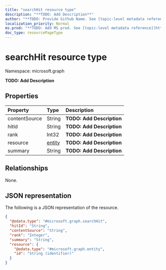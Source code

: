 ```yaml
---
title: "searchHit resource type"
description: "**TODO: Add Description**"
author: "**TODO: Provide Github Name. See [topic-level metadata reference](https://msgo.azurewebsites.net/add/document/guidelines/metadata.html#topic-level-metadata)**"
localization_priority: Normal
ms.prod: "**TODO: Add MS prod. See [topic-level metadata reference](https://msgo.azurewebsites.net/add/document/guidelines/metadata.html#topic-level-metadata)**"
doc_type: resourcePageType
---
```


# searchHit resource type

Namespace: microsoft.graph

**TODO: Add Description**

## Properties
|Property|Type|Description|
|:---|:---|:---|
|contentSource|String|**TODO: Add Description**|
|hitId|String|**TODO: Add Description**|
|rank|Int32|**TODO: Add Description**|
|resource|[entity](../resources/entity.md)|**TODO: Add Description**|
|summary|String|**TODO: Add Description**|

## Relationships
None.

## JSON representation
The following is a JSON representation of the resource.
<!-- {
  "blockType": "resource",
  "@odata.type": "microsoft.graph.searchHit"
}
-->
``` json
{
  "@odata.type": "#microsoft.graph.searchHit",
  "hitId": "String",
  "contentSource": "String",
  "rank": "Integer",
  "summary": "String",
  "resource": {
    "@odata.type": "#microsoft.graph.entity",
    "id": "String (identifier)"
  }
}
```

